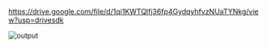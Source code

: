 https://drive.google.com/file/d/1qi1KWTQlfj36fp4GydqyhfvzNUaTYNkg/view?usp=drivesdk


![output](https://github.com/user-attachments/assets/87372eaf-f26b-4b9a-8d5c-0c793a34c83c)
